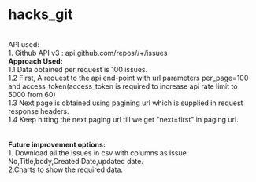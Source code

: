 # hacks_git
<br>
API used:<br>
1. Github API v3 : api.github.com/repos/<owner>/<repo>+/issues<br>
	<b>Approach Used:</b><br>
	1.1 Data obtained per request is 100 issues.<br>
	1.2 First, A request to the api end-point with url parameters per_page=100 and access_token(access_token is required to increase api rate limit to 5000 from 60)<br>
	1.3 Next page is obtained using pagining url which is supplied in request response headers.<br>
	1.4 Keep hitting the next paging url till we get "next=first" in paging url.<br>
<br>
<br>
<b>Future improvement options:</b><br>
1. Download all the issues in csv with columns as Issue No,Title,body,Created Date,updated date.<br>
2.Charts to show the required data.<br>